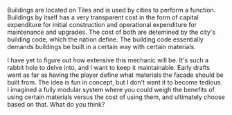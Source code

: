 Buildings are located on Tiles and is used by cities to perform a function. Buildings by itself has a very transparent cost in the form of capital expenditure for initial construction and operational expenditure for maintenance and upgrades.
The cost of both are detemined by the city's building code, which the nation define. The building code essentially demands buildings be built in a certain way with certain materials.

I have yet to figure out how extensive this mechanic will be. It's such a rabbit hole to delve into, and I want to keep it maintainable. Early drafts went as far as having the player define what materials the facade should be built from.
The idea is fun in concept, but I don't want it to become tedious. I imagined a fully modular system where you could weigh the benefits of using certain materials versus the cost of using them, and ultimately choose based on that. What do you think?